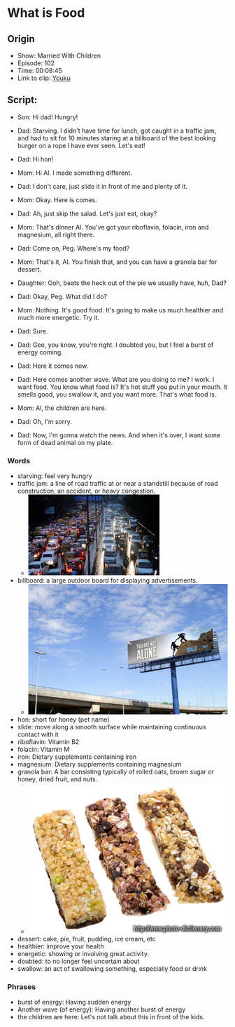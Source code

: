 # What is Food
## Origin
- Show: Married With Children
- Episode: 102
- Time: 00:08:45
- Link to clip: [Youku](http://v.youku.com/v_show/id_XMzA0NjE1NzUxNg==.html?spm=a2h3j.8428770.3416059.1)

## Script:
- Son: Hi dad! Hungry!

- Dad: Starving. I didn't have time for lunch, got caught in a traffic jam, and had to sit for 10 minutes staring at a billboard of the best looking burger on a rope I have ever seen. Let's eat!

- Dad: Hi hon!

- Mom: Hi Al. I made something different.

- Dad: I don't care, just slide it in front of me and plenty of it.

- Mom: Okay. Here is comes.

- Dad: Ah, just skip the salad. Let's just eat, okay?

- Mom: That's dinner Al. You've got your  riboflavin, folacin, iron and magnesium, all right there.

- Dad: Come on, Peg. Where's my food?

- Mom: That's it, Al. You finish that, and you can have a granola bar for dessert.

- Daughter: Ooh, beats the heck out of the pie we usually have, huh, Dad?

- Dad: Okay, Peg. What did I do?

- Mom: Nothing. It's good food. It's going to make us much healthier and much more energetic. Try it.

- Dad: Sure.

- Dad: Gee, you know, you're right. I doubted you, but I feel a burst of energy coming.

- Dad: Here it comes now.

- Dad: Here comes another wave. What are you doing to me? I work. I want food. You know what food is? It's hot stuff you put in your mouth. It smells good, you swallow it, and you want more.
That's what food is.

- Mom: Al, the children are here.

- Dad: Oh, I'm sorry.

- Dad: Now, I'm gonna watch the news. And when it's over, I want some form of dead animal on my plate.

### Words
- starving: feel very hungry
- traffic jam: a line of road traffic at or near a standstill because of road construction, an accident, or heavy congestion.
	- ![](../img/traffic_jam.jpeg)
- billboard: a large outdoor board for displaying advertisements.
	- ![](../img/billboard.jpg)
- hon: short for honey (pet name)
- slide: move along a smooth surface while maintaining continuous contact with it
- riboflavin: Vitamin B2
- folacin: Vitamin M
- iron: Dietary supplements containing iron
- magnesium: Dietary supplements containing magnesium
- granola bar: A bar consisting typically of rolled oats, brown sugar or honey, dried fruit, and nuts.
	- ![](../img/granola_bars.jpg)
- dessert: cake, pie, fruit, pudding, ice cream, etc
- healthier: improve your health
- energetic: showing or involving great activity.
- doubted: to no longer feel uncertain about
- swallow: an act of swallowing something, especially food or drink


### Phrases
- burst of energy: Having sudden energy
- Another wave (of energy): Having another burst of energy
- the children are here: Let's not talk about this in front of the kids.
